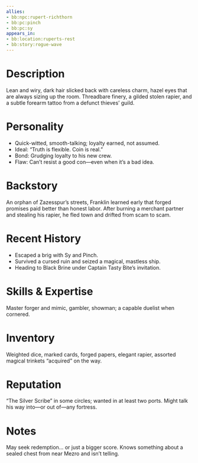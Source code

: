 ```yaml
---
allies:
- bb:npc:rupert-richthorn
- bb:pc:pinch
- bb:pc:sy
appears_in:
- bb:location:ruperts-rest
- bb:story:rogue-wave
---
```

# Description
Lean and wiry, dark hair slicked back with careless charm, hazel eyes that are always sizing up the room. Threadbare finery, a gilded stolen rapier, and a subtle forearm tattoo from a defunct thieves’ guild.

# Personality
- Quick-witted, smooth-talking; loyalty earned, not assumed.  
- Ideal: “Truth is flexible. Coin is real.”  
- Bond: Grudging loyalty to his new crew.  
- Flaw: Can’t resist a good con—even when it’s a bad idea.

# Backstory
An orphan of Zazesspur’s streets, Franklin learned early that forged promises paid better than honest labor. After burning a merchant partner and stealing his rapier, he fled town and drifted from scam to scam.

# Recent History
- Escaped a brig with Sy and Pinch.  
- Survived a cursed ruin and seized a magical, mastless ship.  
- Heading to Black Brine under Captain Tasty Bite’s invitation.

# Skills & Expertise
Master forger and mimic, gambler, showman; a capable duelist when cornered.

# Inventory
Weighted dice, marked cards, forged papers, elegant rapier, assorted magical trinkets “acquired” on the way.

# Reputation
“The Silver Scribe” in some circles; wanted in at least two ports. Might talk his way into—or out of—any fortress.

# Notes
May seek redemption… or just a bigger score. Knows something about a sealed chest from near Mezro and isn’t telling.
